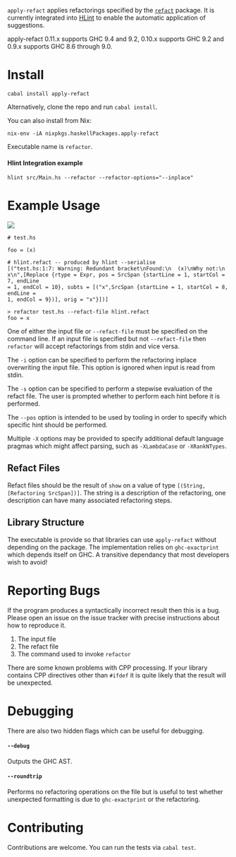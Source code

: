 `apply-refact` applies refactorings specified by the
[`refact`](https://hackage.haskell.org/package/refact) package. It is currently
integrated into [HLint](https://github.com/ndmitchell/hlint) to enable the automatic application of suggestions.

apply-refact 0.11.x supports GHC 9.4 and 9.2, 0.10.x supports GHC 9.2 and 0.9.x supports GHC 8.6 through 9.0.

# Install

```shell
cabal install apply-refact
```

Alternatively, clone the repo and run `cabal install`.

You can also install from Nix:

```shell
nix-env -iA nixpkgs.haskellPackages.apply-refact
```

Executable name is `refactor`.

#### Hlint Integration example

```shell
hlint src/Main.hs --refactor --refactor-options="--inplace"
```

# Example Usage

<img src="http://i.imgur.com/7YXoVft.gif">

```
# test.hs

foo = (x)

# hlint.refact -- produced by hlint --serialise
[("test.hs:1:7: Warning: Redundant bracket\nFound:\n  (x)\nWhy not:\n
x\n",[Replace {rtype = Expr, pos = SrcSpan {startLine = 1, startCol = 7, endLine
= 1, endCol = 10}, subts = [("x",SrcSpan {startLine = 1, startCol = 8, endLine =
1, endCol = 9})], orig = "x"}])]

> refactor test.hs --refact-file hlint.refact
foo = x
```

One of either the input file or `--refact-file` must be specified on the command
line. If an input file is specified but not `--refact-file` then `refactor` will
accept refactorings from stdin and vice versa.

The `-i` option can be specified to perform the refactoring inplace overwriting
the input file. This option is ignored when input is read from stdin.

The `-s` option can be specified to perform a stepwise evaluation of the refact
file. The user is prompted whether to perform each hint before it is performed.

The `--pos` option is intended to be used by tooling in order to specify which
specific hint should be performed.

Multiple `-X` options may be provided to specify additional default language pragmas which might affect parsing, such as `-XLambdaCase` or `-XRankNTypes`.

## Refact Files

Refact files should be the result of `show` on a value of type `[(String,
[Refactoring SrcSpan])]`. The string is a description of the refactoring, one
description can have many associated refactoring steps.


## Library Structure

The executable is provide so that libraries can use `apply-refact` without depending on the package.
The implementation relies on `ghc-exactprint` which depends itself on GHC. A
transitive dependancy that most developers wish to avoid!


# Reporting Bugs

If the program produces a syntactically incorrect result then this is a bug.
Please open an issue on the issue tracker with precise instructions about how to
reproduce it.

1. The input file
2. The refact file
3. The command used to invoke `refactor`

There are some known problems with CPP processing. If your library contains CPP
directives other than `#ifdef` it is quite likely that the result will be
unexpected.

# Debugging

There are also two hidden flags which can be useful for debugging.

#### `--debug`

Outputs the GHC AST.

#### `--roundtrip`

Performs no refactoring operations on the file but is useful to test whether
unexpected formatting is due to `ghc-exactprint` or the refactoring.

# Contributing

Contributions are welcome. You can run the tests via `cabal test`.
